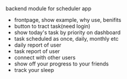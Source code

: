 backend module for scheduler app
- frontpage, show example, why use, benifits
- button to tract task(need login)
- show today's task by priority on dashboard
- task scheduled as once, daily, monthly etc
- daily report of user
- task report of user
- connect with other users
- show off your progress to your friends
- track your sleep


